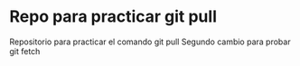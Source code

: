 # Repo para practicar git pull
Repositorio para practicar el comando git pull
Segundo cambio para probar git fetch
